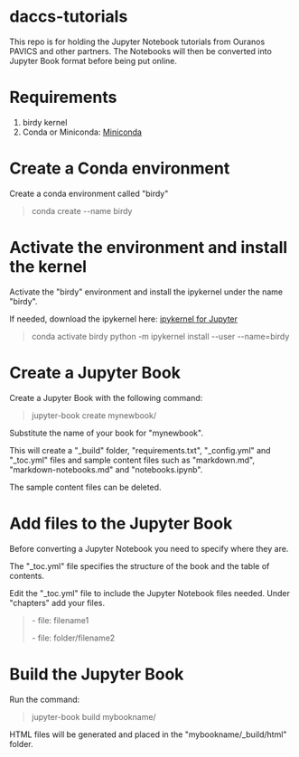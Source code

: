 # daccs-tutorials

This repo is for holding the Jupyter Notebook tutorials from Ouranos PAVICS and other partners.  The Notebooks will then be converted into Jupyter Book format before being put online.


# Requirements

1. birdy kernel
2. Conda or Miniconda: [Miniconda](https://docs.conda.io/en/latest/miniconda.html)


# Create a Conda environment

Create a conda environment called "birdy"

> conda create --name birdy 


# Activate the environment and install the kernel

Activate the "birdy" environment and install the ipykernel under the name "birdy".  

If needed, download the ipykernel here: [ipykernel for Jupyter](https://pypi.org/project/ipykernel/)

> conda activate birdy
> python -m ipykernel install --user --name=birdy


# Create a Jupyter Book

Create a Jupyter Book with the following command:

> jupyter-book create mynewbook/

Substitute the name of your book for "mynewbook".

This will create a "_build" folder, "requirements.txt", "_config.yml" and "_toc.yml" files and sample content files such as "markdown.md", "markdown-notebooks.md" and "notebooks.ipynb".

The sample content files can be deleted.



# Add files to the Jupyter Book

Before converting a Jupyter Notebook you need to specify where they are.

The "_toc.yml" file specifies the structure of the book and the table of contents.

Edit the "_toc.yml" file to include the Jupyter Notebook files needed.  Under "chapters" add your files.

> \- file: filename1
> 
> \- file: folder/filename2


# Build the Jupyter Book

Run the command:

> jupyter-book build mybookname/

HTML files will be generated and placed in the "mybookname/_build/html" folder.